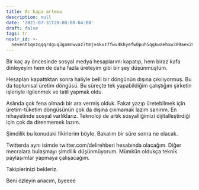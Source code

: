 ```yaml
---
title: Ac kapa artema
description: null
date: '2021-07-31T20:00:00-04:00'
draft: false
tags: tr
nostr_id: >-
  nevent1qvzqqqr4guq3gamnwvaz7tmjv4kxz7fwv4khyefw0puh5qgkwaehxw309aex2mrp0yhxummnw3ezucnpdejqz9rhwden5te0wfjkccte9ejxzmt4wvhxjmcprpmhxue69uhhyetvv9ujuumwdae8gtnnda3kjctvqyxhwumn8ghj7mn0wvhxcmmvqyt8wumn8ghj7un9d3shjtnswf5k6ctv9ehx2aqppamhxue69uhkummnw3ezumt0d5q3vamnwvaz7tmjv4kxz7fwdehhxtnnda3kjctvqyd8wumn8ghj7ctjw35kxmr9wvhxcctev4erxtnwv4mhxqg7waehxw309akkcuewv94kgetwd9azuetyw5h8gu30dehhxarjqqsgh0c8ln646q0wfa0f86rjj6jpe9ca72wr54pf8mzga3qknatdpvq3p6svl
---
```



Bir kaç ay öncesinde sosyal medya hesaplarımı kapatıp, hem biraz kafa dinleyeyim hem de daha fazla üreteyim gibi bir şey düşünmüştüm.

Hesapları kapattıktan sonra haliyle belli bir döngünün dışına çıkılıyormuş. Bu da toplumsal üretim döngüsü. Bu süreçte tek yapabildiğim çalıştığım şirketin işleriyle ilgilenmek ve tatil yapmak oldu.

Aslında çok fena olmadı bir ara vermiş olduk. Fakat yazıp üretebilmek için üretim-tüketim döngüsünün çok da dışına çıkmamak lazım sanırım. En nihayetinde sosyal varlıklarız. Teknoloji de artık sosyalliğimizi dijitalleştirdiği için çok da direnmemek lazım.

Şimdilik bu konudaki fikirlerim böyle. Bakalım bir süre sonra ne olacak.

Twitterda aynı isimde twitter.com/delirehberi hesabında olacağım. Diğer mecralara bulaşmayı şimdilik düşünmüyorum. Mümkün oldukça teknik paylaşımlar yapmaya çalışacağım.

Takiplerinizi bekleriz.

Beni özleyin anacım, byeeee

